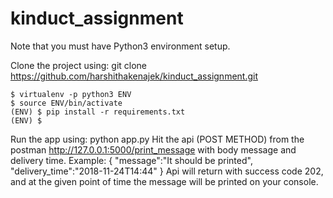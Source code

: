 # kinduct_assignment

Note that you must have Python3 environment setup.

Clone the project using: git clone https://github.com/harshithakenajek/kinduct_assignment.git

    $ virtualenv -p python3 ENV
    $ source ENV/bin/activate
    (ENV) $ pip install -r requirements.txt
    (ENV) $

Run the app using:  python app.py
                    Hit the api (POST METHOD) from the postman http://127.0.0.1:5000/print_message with body message and delivery time.
                    Example: 
                    {
	                "message":"It should be printed",
	                "delivery_time":"2018-11-24T14:44"
                    } 
Api will return with success code 202, and at the given point of time the message will be printed on your console.
